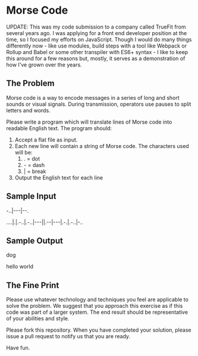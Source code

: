 Morse Code
==========

UPDATE: This was my code submission to a company called TrueFit from several years ago. I was applying for a front end developer position at the time, so I focused my efforts on JavaScript. Though I would do many things differently now - like use modules, build steps with a tool like Webpack or Rollup and Babel or some other transpiler with ES6+ syntax - I like to keep this around for a few reasons but, mostly, it serves as a demonstration of how I've grown over the years.


The Problem
-----------
Morse code is a way to encode messages in a series of long and short sounds or visual signals. During transmission, operators use pauses to split letters and words.

Please write a program which will translate lines of Morse code into readable English text. The program should:

1. Accept a flat file as input.
2. Each new line will contain a string of Morse code. The characters used will be:
	1.	. = dot
	2.	\- = dash
	3.	| = break
3. Output the English text for each line

Sample Input
------------
-..|---|--.

....|.|.-..|.-..|---||.--|---|.-.|.-..|-..

Sample Output
-------------
dog

hello world

The Fine Print
--------------
Please use whatever technology and techniques you feel are applicable to solve the problem. We suggest that you approach this exercise as if this code was part of a larger system. The end result should be representative of your abilities and style.

Please fork this repository. When you have completed your solution, please issue a pull request to notify us that you are ready.

Have fun.
